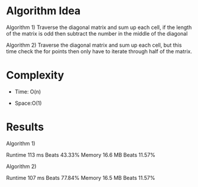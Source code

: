 # Algorithm Idea

Algorithm 1) Traverse the diagonal matrix and sum up each cell, if the length of the matrix is odd then subtract the number in the middle of the diagonal

Algorithm 2) Traverse the diagonal matrix and sum up each cell, but this time check the for points then only have to iterate through half of the matrix.

# Complexity

- Time: O(n)

- Space:O(1)

# Results

Algorithm 1)

Runtime
113 ms
Beats
43.33%
Memory
16.6 MB
Beats
11.57%

Algorithm 2)

Runtime
107 ms
Beats
77.84%
Memory
16.5 MB
Beats
11.57%
